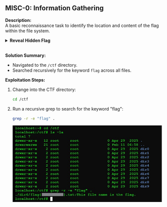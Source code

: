 ## MISC-0: Information Gathering
**Description:**  
A basic reconnaissance task to identify the location and content of the flag within the file system.
<details> <summary><b>Reveal Hidden Flag</b></summary>
flag{2cf24dba5f}
</details></br>

**Solution Summary:**
- Navigated to the `/ctf` directory.
- Searched recursively for the keyword `flag` across all files.
  
**Exploitation Steps:**
1. Change into the CTF directory:
   ```bash
   cd /ctf

2. Run a recursive grep to search for the keyword "flag":
   ```bash
   grep -r -e "flag" .
   ```
   ![screenshot](../images/MISC-0.jpg)